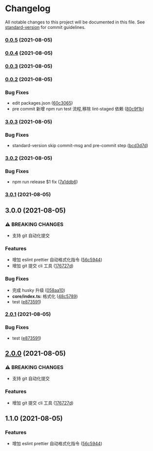 # Changelog

All notable changes to this project will be documented in this file. See [standard-version](https://github.com/conventional-changelog/standard-version) for commit guidelines.

### [0.0.5](https://github.com/jsjzh/tiny-codes/compare/v0.0.4...v0.0.5) (2021-08-05)

### [0.0.4](https://github.com/jsjzh/tiny-codes/compare/v0.0.3...v0.0.4) (2021-08-05)

### [0.0.3](https://github.com/jsjzh/tiny-codes/compare/v0.0.2...v0.0.3) (2021-08-05)

### [0.0.2](https://github.com/jsjzh/tiny-codes/compare/v3.0.3...v0.0.2) (2021-08-05)


### Bug Fixes

* edit packages.json ([60c3065](https://github.com/jsjzh/tiny-codes/commit/60c3065b2a4e3feb53a557f73cded2aad764910e))
* pre commit 新增 npm run test 流程,移除 lint-staged 依赖 ([80c9f1b](https://github.com/jsjzh/tiny-codes/commit/80c9f1b3c0e1ebb1f7f9f26f2c72e17d75e697f5))

### [3.0.3](https://github.com/jsjzh/tiny-codes/compare/v3.0.2...v3.0.3) (2021-08-05)


### Bug Fixes

* standard-version skip commit-msg and pre-commit step ([bcd3d7d](https://github.com/jsjzh/tiny-codes/commit/bcd3d7de423f68a799d474a875395a7f2ca18794))

### [3.0.2](https://github.com/jsjzh/tiny-codes/compare/v3.0.1...v3.0.2) (2021-08-05)


### Bug Fixes

* npm run release $1 fix ([7a1ddb6](https://github.com/jsjzh/tiny-codes/commit/7a1ddb6396bceaf046d4cf4ea80cb5942f0ac013))

### [3.0.1](https://github.com/jsjzh/tiny-codes/compare/v3.0.0...v3.0.1) (2021-08-05)

## 3.0.0 (2021-08-05)


### ⚠ BREAKING CHANGES

* 支持 git 自动化提交

### Features

* 增加 eslint prettier 自动格式化指令 ([56c5944](https://github.com/jsjzh/tiny-codes/commit/56c5944cc1c80f3bf5fd47a101aa749c9f4873d3))
* 增加 git 提交 cli 工具 ([176727d](https://github.com/jsjzh/tiny-codes/commit/176727d239eb2e309e17b332cb818f2161209779))


### Bug Fixes

* 完成 husky 升级 ([058aa10](https://github.com/jsjzh/tiny-codes/commit/058aa103b70b80b4937d287a337fca31fb083582))
* **core/index.ts:** 格式化 ([48c5789](https://github.com/jsjzh/tiny-codes/commit/48c5789b8c38fb54fc1491fd72fff21992c7e2f3))
* test ([e873591](https://github.com/jsjzh/tiny-codes/commit/e873591bb3d1a56577243e118ffc6a943fb83f6b))

### [2.0.1](https://github.com/jsjzh/tiny-codes/compare/v2.0.0...v2.0.1) (2021-08-05)


### Bug Fixes

* test ([e873591](https://github.com/jsjzh/tiny-codes/commit/e873591bb3d1a56577243e118ffc6a943fb83f6b))

## [2.0.0](https://github.com/jsjzh/tiny-codes/compare/v1.1.0...v2.0.0) (2021-08-05)


### ⚠ BREAKING CHANGES

* 支持 git 自动化提交

### Features

* 增加 git 提交 cli 工具 ([176727d](https://github.com/jsjzh/tiny-codes/commit/176727d239eb2e309e17b332cb818f2161209779))

## 1.1.0 (2021-08-05)


### Features

* 增加 eslint prettier 自动格式化指令 ([56c5944](https://github.com/jsjzh/tiny-codes/commit/56c5944cc1c80f3bf5fd47a101aa749c9f4873d3))
